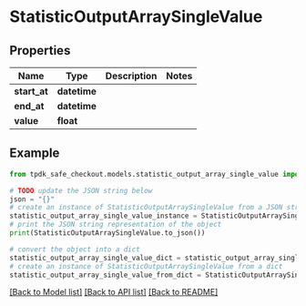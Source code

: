 # StatisticOutputArraySingleValue


## Properties

Name | Type | Description | Notes
------------ | ------------- | ------------- | -------------
**start_at** | **datetime** |  | 
**end_at** | **datetime** |  | 
**value** | **float** |  | 

## Example

```python
from tpdk_safe_checkout.models.statistic_output_array_single_value import StatisticOutputArraySingleValue

# TODO update the JSON string below
json = "{}"
# create an instance of StatisticOutputArraySingleValue from a JSON string
statistic_output_array_single_value_instance = StatisticOutputArraySingleValue.from_json(json)
# print the JSON string representation of the object
print(StatisticOutputArraySingleValue.to_json())

# convert the object into a dict
statistic_output_array_single_value_dict = statistic_output_array_single_value_instance.to_dict()
# create an instance of StatisticOutputArraySingleValue from a dict
statistic_output_array_single_value_from_dict = StatisticOutputArraySingleValue.from_dict(statistic_output_array_single_value_dict)
```
[[Back to Model list]](../README.md#documentation-for-models) [[Back to API list]](../README.md#documentation-for-api-endpoints) [[Back to README]](../README.md)


